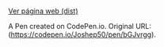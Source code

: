 # 

[Ver página web (dist)](dist/index.html)





A Pen created on CodePen.io. Original URL: (https://codepen.io/Joshep50/pen/bGJvrgg).

